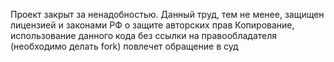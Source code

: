 Проект закрыт за ненадобностью. 
Данный труд, тем не менее, защищен лицензией и законами РФ о защите авторских прав
Копирование, использование данного кода без ссылки на правообладателя (необходимо делать fork) повлечет обращение в суд